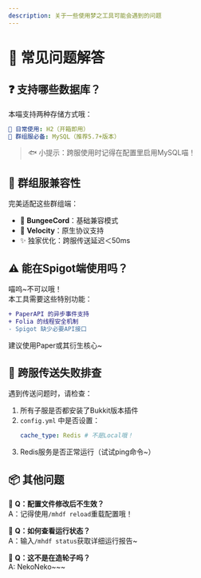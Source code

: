```yaml
---
description: 关于一些使用梦之工具可能会遇到的问题
---
```


# 🐾 常见问题解答

## ❓ 支持哪些数据库？
本喵支持两种存储方式哦：
```yaml
📌 日常使用: H2（开箱即用）  
📌 群组服必备: MySQL（推荐5.7+版本）
```
> 🐟 小提示：跨服使用时记得在配置里启用MySQL喵！

## 🌈 群组服兼容性
完美适配这些群组端：
- 🎩 **BungeeCord**：基础兼容模式
- 🚀 **Velocity**：原生协议支持
- ✨ 独家优化：跨服传送延迟＜50ms

## ⚠️ 能在Spigot端使用吗？
喵呜~不可以哦！  
本工具需要这些特别功能：
```diff
+ PaperAPI 的异步事件支持  
+ Folia 的线程安全机制  
- Spigot 缺少必要API接口
```
建议使用Paper或其衍生核心~

## 🚫 跨服传送失败排查
遇到传送问题时，请检查：
1. 所有子服是否都安装了Bukkit版本插件
2. `config.yml` 中是否设置：
   ```yaml
   cache_type: Redis # 不是Local哦！
   ```
3. Redis服务是否正常运行（试试ping命令~）

## 📦 其他问题
🐾 **Q：配置文件修改后不生效？**  
A：记得使用`/mhdf reload`重载配置哦！

🌈 **Q：如何查看运行状态？**  
A：输入`/mhdf status`获取详细运行报告~

🛞 **Q：这不是在造轮子吗？**   
A: NekoNeko~~~

